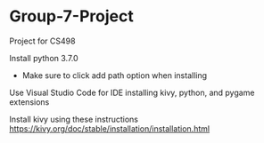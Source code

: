 # Group-7-Project
Project for CS498

Install python 3.7.0
 - Make sure to click add path option when installing
 
Use Visual Studio Code for IDE installing kivy, python, and pygame extensions

Install kivy using these instructions
https://kivy.org/doc/stable/installation/installation.html
